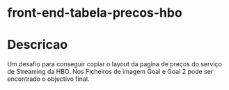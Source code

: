 # front-end-tabela-precos-hbo

# Descricao
Um desafio para conseguir copiar o layout da pagina de preços do serviço de Streaming da HBO.
Nos Ficheiros de imagem Goal e Goal 2 pode ser encontrado o objectivo final.
